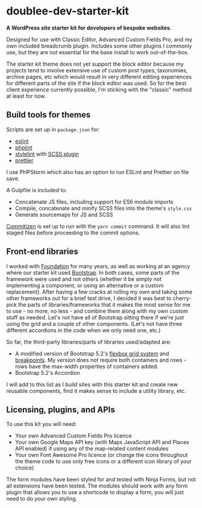 # doublee-dev-starter-kit

**A WordPress site starter kit for developers of bespoke websites.**

Designed for use with Classic Editor, Advanced Custom Fields Pro, and my own included breadcrumb plugin.
Includes some other plugins I commonly use, but they are not essential for the base install to work out-of-the-box.

The starter kit theme does not yet support the block editor because my projects tend to involve extensive use of
custom post types, taxonomies, archive pages, etc which would result in very different editing experiences for
different parts of the site if the block editor was used. So for the best client experience currently possible,
I'm sticking with the "classic" method at least for now.

## Build tools for themes

Scripts are set up in `package.json` for:

- [eslint](https://eslint.org)
- [phplint](https://www.npmjs.com/package/phplint)
- [stylelint](https://stylelint.io/) with [SCSS plugin](https://www.npmjs.com/package/stylelint-scss)
- [prettier](https://prettier.io/)

I use PHPStorm which also has an option to run ESLint and Prettier on file save.

A Gulpfile is included to:

- Concatenate JS files, including support for ES6 module imports
- Compile, concatenate and minify SCSS files into the theme's `style.css`
- Generate sourcemaps for JS and SCSS

[Commitizen](https://github.com/commitizen/cz-cli) is set up to run with the `yarn commit` command.
It will also lint staged files before proceeding to the commit options.

## Front-end libraries

I worked with [Foundation](https://get.foundation/) for many years, as well as working at an agency where our starter kit
used [Bootstrap](https://getbootstrap.com/). In both cases, some parts of the framework were used and not others
(whether it be simply not implementing a component, or using an alternative or a custom replacement).
After having a few cracks at rolling my own and taking some other frameworks out for a brief test drive,
I decided it was best to cherry-pick the parts of libraries/frameworks that it makes the most sense for me to use - no more, no less -
and combine them along with my own custom stuff as needed.
Let's not have all of Bootstrap sitting there if we're just using the grid and a couple of other components.
(Let's not have three different accordions in the code when we only need one, etc.)

So far, the third-party libraries/parts of libraries used/adapted are:

- A modified version of Bootstrap 5.2's [flexbox grid system](https://getbootstrap.com/docs/5.2/layout/grid/)
  and [breakpoints](https://getbootstrap.com/docs/5.2/layout/breakpoints/). My version does not require both containers and rows - rows have the max-width
  properties of containers added.
- Bootstrap 5.2's Accordion

I will add to this list as I build sites with this starter kit and create new reusable components, find it makes sense to include a utility library,
etc.

## Licensing, plugins, and APIs

To use this kit you will need:

- Your own Advanced Custom Fields Pro licence
- Your own Google Maps API key (with Maps JavaScript API and Places API enabled) if using any of the map-related content modules
- Your own Font Awesome Pro licence (or change the icons throughout the theme code to use only free icons or a different icon library of your choice)

The form modules have been styled for and tested with Ninja Forms, but not all extensions have been tested. The modules should work with any form plugin that
allows you to use a shortcode to display a form, you will just need to do your own styling.
